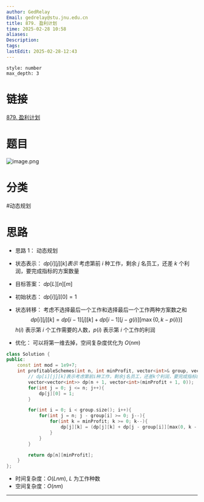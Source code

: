 ```yaml
---
author: GedRelay
Email: gedrelay@stu.jnu.edu.cn
title: 879. 盈利计划
time: 2025-02-28 10:58
aliases: 
Description: 
tags: 
lastEdit: 2025-02-28-12:43
---
```


```toc
style: number
max_depth: 3
```

# 链接
[879. 盈利计划](https://leetcode.cn/problems/profitable-schemes/) 

# 题目
![image.png](https://ged-pic-bed.oss-cn-guangzhou.aliyuncs.com/img/202502281059843.png)


# 分类
#动态规划 

# 思路
- 思路 1：
动态规划
- 状态表示：
${dp\left[ i \right] \left[ j \right] \left[ k \right] 表示 }$ 考虑第前 ${i }$ 种工作，剩余 ${j }$ 名员工，还差 ${k }$ 个利润，要完成指标的方案数量

- 目标答案：
${dp\left[ L \right] \left[ n \right] \left[ m \right]  }$ 

- 初始状态：
${dp\left[ i \right] \left[ j \right] \left[ 0 \right] =1 }$ 

- 状态转移：
考虑不选择最后一个工作和选择最后一个工作两种方案数之和
$$
dp\left[ i \right] \left[ j \right] \left[ k \right] =dp\left[ i-1 \right] \left[ j \right] \left[ k \right] +dp\left[ i-1 \right] \left[ j-g\left( i \right)  \right]\left[ \max\{ 0,k-p\left( i \right) \}   \right]  
$$
${h\left( i \right)  }$ 表示第 ${i }$ 个工作需要的人数，${p\left( i \right)  }$ 表示第 ${i }$ 个工作的利润

- 优化：
可以将第一维去掉，空间复杂度优化为 ${O\left( nm \right)  }$ 


```cpp
class Solution {
public:
    const int mod = 1e9+7;
    int profitableSchemes(int n, int minProfit, vector<int>& group, vector<int>& profit) {
        // dp[i][j][k]表示考虑第前i种工作，剩余j名员工，还差k个利润，要完成指标的方案数量
        vector<vector<int>> dp(n + 1, vector<int>(minProfit + 1, 0));
        for(int j = 0; j <= n; j++){
            dp[j][0] = 1;
        }

        for(int i = 0; i < group.size(); i++){
            for(int j = n; j - group[i] >= 0; j--){
                for(int k = minProfit; k >= 0; k--){
                    dp[j][k] = (dp[j][k] + dp[j - group[i]][max(0, k - profit[i])]) % mod;
                }
            }
        }

        return dp[n][minProfit];
    }
};
```


- 时间复杂度：${O\left( Lnm \right)  }$, ${L }$ 为工作种数
- 空间复杂度：${O\left( nm \right)  }$ 


---

